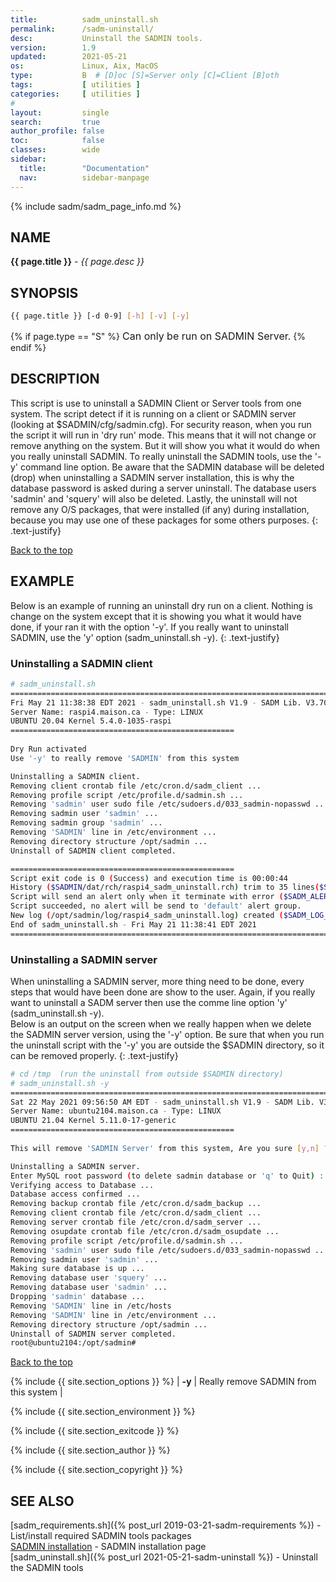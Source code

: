 ```yaml
---
title:          sadm_uninstall.sh
permalink:      /sadm-uninstall/
desc:           Uninstall the SADMIN tools.
version:        1.9
updated:        2021-05-21
os:             Linux, Aix, MacOS
type:           B  # [D]oc [S]=Server only [C]=Client [B]oth
tags:           [ utilities ] 
categories:     [ utilities ] 
#
layout:         single
search:         true
author_profile: false
toc:            false
classes:        wide
sidebar:
  title:        "Documentation"
  nav:          sidebar-manpage
---
```


<a id="top_of_page"></a>
{% include sadm/sadm_page_info.md %}


<a id="name"></a>
## NAME
**{{ page.title }}** - *{{ page.desc }}*   



<a id="synopsis"></a>
## SYNOPSIS

```bash
{{ page.title }} [-d 0-9] [-h] [-v] [-y]
```
{% if page.type == "S" %}
<font size="3">Can only be run on SADMIN Server.</font>
{% endif %}



<a id="description"></a>
## DESCRIPTION

This script is use to uninstall a SADMIN Client or Server tools from one system. The script 
detect if it is running on a client or SADMIN server (looking at $SADMIN/cfg/sadmin.cfg). For 
security reason, when you run the script it will run in 'dry run' mode. This means 
that it will not change or remove anything on the system. But it will show you what it would do 
when you really uninstall SADMIN. To really uninstall the SADMIN tools, use the '-y' command line 
option. Be aware that the SADMIN database will be deleted (drop) when uninstalling a SADMIN server 
installation, this is why the database password is asked during a server uninstall. The database 
users 'sadmin' and 'squery' will also be deleted. Lastly, the uninstall will not remove any O/S 
packages, that were installed (if any) during installation, because you may use one of these 
packages for some others purposes.
{: .text-justify}

[Back to the top](#top_of_page)



<a id="examples"></a>
## EXAMPLE


Below is an example of running an uninstall dry run on a client. Nothing is change on the system 
except that it is showing you what it would have done, if your ran it with the option '-y'. If you 
really want to uninstall SADMIN, use the 'y' option (sadm_uninstall.sh -y).
{: .text-justify}

### Uninstalling a SADMIN client

```bash
# sadm_uninstall.sh 
================================================================================
Fri May 21 11:38:38 EDT 2021 - sadm_uninstall.sh V1.9 - SADM Lib. V3.70
Server Name: raspi4.maison.ca - Type: LINUX
UBUNTU 20.04 Kernel 5.4.0-1035-raspi
==================================================
 
Dry Run activated
Use '-y' to really remove 'SADMIN' from this system

Uninstalling a SADMIN client.
Removing client crontab file /etc/cron.d/sadm_client ...
Removing profile script /etc/profile.d/sadmin.sh ...
Removing 'sadmin' user sudo file /etc/sudoers.d/033_sadmin-nopasswd ...
Removing sadmin user 'sadmin' ...
Removing sadmin group 'sadmin' ...
Removing 'SADMIN' line in /etc/environment ...
Removing directory structure /opt/sadmin ...
Uninstall of SADMIN client completed.

==================================================
Script exit code is 0 (Success) and execution time is 00:00:44
History ($SADMIN/dat/rch/raspi4_sadm_uninstall.rch) trim to 35 lines($SADM_MAX_RCLINE=35)
Script will send an alert only when it terminate with error ($SADM_ALERT_TYPE=1).
Script succeeded, no alert will be send to 'default' alert group.
New log (/opt/sadmin/log/raspi4_sadm_uninstall.log) created ($SADM_LOG_APPEND='N').
End of sadm_uninstall.sh - Fri May 21 11:38:41 EDT 2021
================================================================================
```

### Uninstalling a SADMIN server

When uninstalling a SADMIN server, more thing need to be done, every steps that would have been 
done are show to the user. Again, if you really want to uninstall a SADM server then use the 
comme line option 'y' (sadm_uninstall.sh -y).   
Below is an output on the screen when we really happen when we delete the SADMIN server version, 
using the '-y' option. Be sure that when you run the uninstall script with the '-y' you are outside
the $SADMIN directory, so it can be removed properly.
{: .text-justify}

```bash
# cd /tmp  (run the uninstall from outside $SADMIN directory)
# sadm_uninstall.sh -y
================================================================================
Sat 22 May 2021 09:56:50 AM EDT - sadm_uninstall.sh V1.9 - SADM Lib. V3.70
Server Name: ubuntu2104.maison.ca - Type: LINUX
UBUNTU 21.04 Kernel 5.11.0-17-generic
==================================================
 
This will remove 'SADMIN Server' from this system, Are you sure [y,n] ? y

Uninstalling a SADMIN server.
Enter MySQL root password (to delete sadmin database or 'q' to Quit) : 
Verifying access to Database ... 
Database access confirmed ...
Removing backup crontab file /etc/cron.d/sadm_backup ...
Removing client crontab file /etc/cron.d/sadm_client ...
Removing server crontab file /etc/cron.d/sadm_server ...
Removing osupdate crontab file /etc/cron.d/sadm_osupdate ...
Removing profile script /etc/profile.d/sadmin.sh ...
Removing 'sadmin' user sudo file /etc/sudoers.d/033_sadmin-nopasswd ...
Removing sadmin user 'sadmin' ...
Making sure database is up ...
Removing database user 'squery' ...
Removing database user 'sadmin' ...
Dropping 'sadmin' database ...
Removing 'SADMIN' line in /etc/hosts
Removing 'SADMIN' line in /etc/environment ...
Removing directory structure /opt/sadmin ...
Uninstall of SADMIN server completed.
root@ubuntu2104:/opt/sadmin# 
```

[Back to the top](#top_of_page)


{% include {{ site.section_options     }} %}
| **-y** | Really remove SADMIN from this system | 

{% include {{ site.section_environment }} %}

{% include {{ site.section_exitcode    }} %}

{% include {{ site.section_author      }} %}

{% include {{ site.section_copyright   }} %}


<a id="seealso"></a>
## SEE ALSO

[sadm_requirements.sh]({% post_url 2019-03-21-sadm-requirements %}) - List/install required SADMIN tools packages  
[SADMIN installation](/_pages/install) - SADMIN installation page  
[sadm_uninstall.sh]({% post_url 2021-05-21-sadm-uninstall %}) - Uninstall the SADMIN tools

